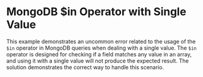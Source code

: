 # MongoDB $in Operator with Single Value
This example demonstrates an uncommon error related to the usage of the `$in` operator in MongoDB queries when dealing with a single value.  The `$in` operator is designed for checking if a field matches any value in an array, and using it with a single value will not produce the expected result.  The solution demonstrates the correct way to handle this scenario.